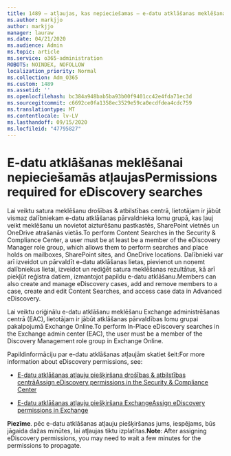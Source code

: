 ```yaml
---
title: 1489 — atļaujas, kas nepieciešamas — e-datu atklāšanas meklēšana
ms.author: markjjo
author: markjjo
manager: lauraw
ms.date: 04/21/2020
ms.audience: Admin
ms.topic: article
ms.service: o365-administration
ROBOTS: NOINDEX, NOFOLLOW
localization_priority: Normal
ms.collection: Adm_O365
ms.custom: 1489
ms.assetid: ''
ms.openlocfilehash: bc384a948bab5ba93b00f9401cc42e4fda71ec3d
ms.sourcegitcommit: c6692ce0fa1358ec3529e59ca0ecdfdea4cdc759
ms.translationtype: MT
ms.contentlocale: lv-LV
ms.lasthandoff: 09/15/2020
ms.locfileid: "47795827"
---
```

# <a name="permissions-required-for-ediscovery-searches"></a><span data-ttu-id="01033-102">E-datu atklāšanas meklēšanai nepieciešamās atļaujas</span><span class="sxs-lookup"><span data-stu-id="01033-102">Permissions required for eDiscovery searches</span></span>

<span data-ttu-id="01033-103">Lai veiktu satura meklēšanu drošības & atbilstības centrā, lietotājam ir jābūt vismaz dalībniekam e-datu atklāšanas pārvaldnieka lomu grupā, kas ļauj veikt meklēšanu un novietot aizturēšanu pastkastēs, SharePoint vietnēs un OneDrive atrašanās vietās.</span><span class="sxs-lookup"><span data-stu-id="01033-103">To perform Content Searches in the Security & Compliance Center, a user must be at least be a member of the eDiscovery Manager role group, which allows them to perform searches and place holds on mailboxes, SharePoint sites, and OneDrive locations.</span></span> <span data-ttu-id="01033-104">Dalībnieki var arī izveidot un pārvaldīt e-datu atklāšanas lietas, pievienot un noņemt dalībniekus lietai, izveidot un rediģēt satura meklēšanas rezultātus, kā arī piekļūt reģistra datiem, izmantojot papildu e-datu atklāšanu.</span><span class="sxs-lookup"><span data-stu-id="01033-104">Members can also create and manage eDiscovery cases, add and remove members to a case, create and edit Content Searches, and access case data in Advanced eDiscovery.</span></span>

<span data-ttu-id="01033-105">Lai veiktu oriģinālu e-datu atklāšanu meklēšanu Exchange administrēšanas centrā (EAC), lietotājam ir jābūt atklāšanas pārvaldības lomu grupai pakalpojumā Exchange Online.</span><span class="sxs-lookup"><span data-stu-id="01033-105">To perform In-Place eDiscovery searches in the Exchange admin center (EAC), the user must be a member of the Discovery Management role group in Exchange Online.</span></span>

<span data-ttu-id="01033-106">Papildinformāciju par e-datu atklāšanas atļaujām skatiet šeit:</span><span class="sxs-lookup"><span data-stu-id="01033-106">For more information about eDiscovery permissions, see:</span></span> 

- [<span data-ttu-id="01033-107">E-datu atklāšanas atļauju piešķiršana drošības & atbilstības centrā</span><span class="sxs-lookup"><span data-stu-id="01033-107">Assign eDiscovery permissions in the Security & Compliance Center</span></span>](https://docs.microsoft.com/microsoft-365/compliance/assign-ediscovery-permissions)

- [<span data-ttu-id="01033-108">E-datu atklāšanas atļauju piešķiršana Exchange</span><span class="sxs-lookup"><span data-stu-id="01033-108">Assign eDiscovery permissions in Exchange</span></span>](https://docs.microsoft.com/exchange/security-and-compliance/in-place-ediscovery/assign-ediscovery-permissions)

<span data-ttu-id="01033-109">**Piezīme**. pēc e-datu atklāšanas atļauju piešķiršanas jums, iespējams, būs jāgaida dažas minūtes, lai atļaujas tiktu izplatītas.</span><span class="sxs-lookup"><span data-stu-id="01033-109">**Note**: After assigning eDiscovery permissions, you may need to wait a few minutes for the permissions to propagate.</span></span>
